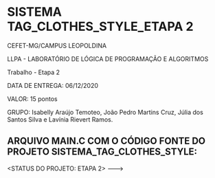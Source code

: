 #  SISTEMA TAG_CLOTHES_STYLE_ETAPA 2

CEFET-MG/CAMPUS LEOPOLDINA

LLPA - LABORATÓRIO DE LÓGICA DE PROGRAMAÇÃO E  ALGORITMOS

Trabalho - Etapa 2

DATA DE  ENTREGA:  06/12/2020

VALOR: 15  pontos

GRUPO: Isabelly Araújo  Temoteo, João Pedro Martins Cruz, Júlia dos Santos Silva e Lavínia Rievert Ramos.


## ARQUIVO MAIN.C COM O CÓDIGO FONTE DO PROJETO SISTEMA_TAG_CLOTHES_STYLE:
<STATUS DO PROJETO: ETAPA 2>
--->
